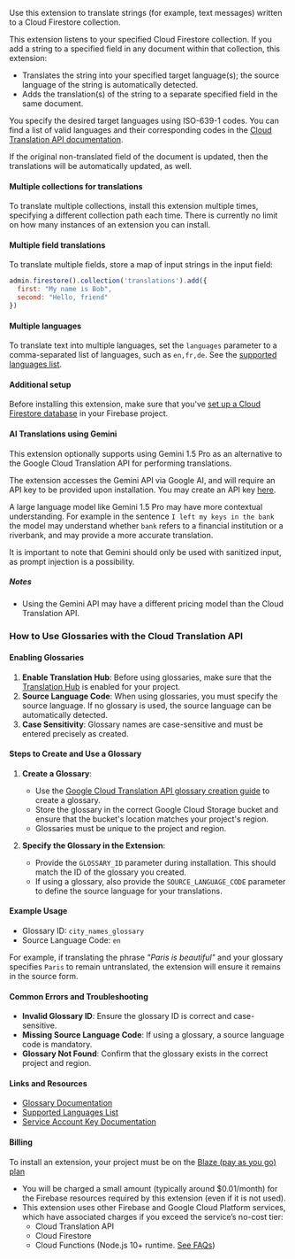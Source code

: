 Use this extension to translate strings (for example, text messages) written to a Cloud Firestore collection.

This extension listens to your specified Cloud Firestore collection. If you add a string to a specified field in any document within that collection, this extension:

- Translates the string into your specified target language(s); the source language of the string is automatically detected.
- Adds the translation(s) of the string to a separate specified field in the same document.

You specify the desired target languages using ISO-639-1 codes. You can find a list of valid languages and their corresponding codes in the [Cloud Translation API documentation](https://cloud.google.com/translate/docs/languages).

If the original non-translated field of the document is updated, then the translations will be automatically updated, as well.

#### Multiple collections for translations

To translate multiple collections, install this extension multiple times, specifying a different
collection path each time. There is currently no limit on how many instances of an extension you
can install.

#### Multiple field translations

To translate multiple fields, store a map of input strings in the input field:

```js
admin.firestore().collection('translations').add({
  first: "My name is Bob",
  second: "Hello, friend"
})
```

#### Multiple languages

To translate text into multiple languages, set the `languages` parameter to a comma-separated list
of languages, such as `en,fr,de`. See the [supported languages list](https://cloud.google.com/translate/docs/languages).

#### Additional setup

Before installing this extension, make sure that you've [set up a Cloud Firestore database](https://firebase.google.com/docs/firestore/quickstart) in your Firebase project.

#### AI Translations using Gemini

This extension optionally supports using Gemini 1.5 Pro as an alternative to the Google Cloud Translation API for performing translations.

The extension accesses the Gemini API via Google AI, and will require an API key to be provided upon installation. You may create an API key [here](https://ai.google.dev/gemini-api/docs/api-key).

A large language model like Gemini 1.5 Pro may have more contextual understanding. For example in the sentence `I left my keys in the bank` the model may understand whether `bank` refers to a financial institution or a riverbank, and may provide a more accurate translation.

It is important to note that Gemini should only be used with sanitized input, as prompt injection is a possibility.

##### Notes

- Using the Gemini API may have a different pricing model than the Cloud Translation API.

### How to Use Glossaries with the Cloud Translation API

#### Enabling Glossaries

1. **Enable Translation Hub**: Before using glossaries, make sure that the [Translation Hub](https://cloud.google.com/translation-hub/docs/overview) is enabled for your project.
2. **Source Language Code**: When using glossaries, you must specify the source language. If no glossary is used, the source language can be automatically detected.
3. **Case Sensitivity**: Glossary names are case-sensitive and must be entered precisely as created.

#### Steps to Create and Use a Glossary

1. **Create a Glossary**:
   - Use the [Google Cloud Translation API glossary creation guide](https://cloud.google.com/translate/docs/advanced/glossary) to create a glossary.
   - Store the glossary in the correct Google Cloud Storage bucket and ensure that the bucket's location matches your project's region.
   - Glossaries must be unique to the project and region.

2. **Specify the Glossary in the Extension**:
   - Provide the `GLOSSARY_ID` parameter during installation. This should match the ID of the glossary you created.
   - If using a glossary, also provide the `SOURCE_LANGUAGE_CODE` parameter to define the source language for your translations.

#### Example Usage

- Glossary ID: `city_names_glossary`
- Source Language Code: `en`

For example, if translating the phrase *"Paris is beautiful"* and your glossary specifies `Paris` to remain untranslated, the extension will ensure it remains in the source form.

#### Common Errors and Troubleshooting

- **Invalid Glossary ID**: Ensure the glossary ID is correct and case-sensitive.
- **Missing Source Language Code**: If using a glossary, a source language code is mandatory.
- **Glossary Not Found**: Confirm that the glossary exists in the correct project and region.

#### Links and Resources

- [Glossary Documentation](https://cloud.google.com/translate/docs/advanced/glossary)
- [Supported Languages List](https://cloud.google.com/translate/docs/languages)
- [Service Account Key Documentation](https://cloud.google.com/iam/docs/creating-managing-service-account-keys)

#### Billing

To install an extension, your project must be on the [Blaze (pay as you go) plan](https://firebase.google.com/pricing)

- You will be charged a small amount (typically around $0.01/month) for the Firebase resources required by this extension (even if it is not used).
- This extension uses other Firebase and Google Cloud Platform services, which have associated charges if you exceed the service’s no-cost tier:
  - Cloud Translation API
  - Cloud Firestore
  - Cloud Functions (Node.js 10+ runtime. [See FAQs](https://firebase.google.com/support/faq#extensions-pricing))
